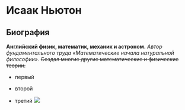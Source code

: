 # Исаак Ньютон
## Биография
**Английский физик, математик, механик и астроном.**
*Автор фундаментального труда «Математические начала натуральной философии».*
~~Создал многие другие математические и физические теории.~~
+ первый
- второй
+ третий
![](https://commons.wikimedia.org/wiki/File:GodfreyKneller-IsaacNewton-1689.jpg?uselang=ru)
